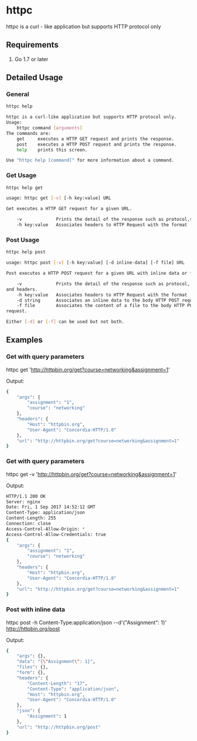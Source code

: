 # httpc
httpc is a curl - like application but supports HTTP protocol only

## Requirements
1. Go 1.7 or later

## Detailed Usage

### General

``` bash
httpc help

httpc is a curl-like application but supports HTTP protocol only.
Usage:
    httpc command [arguments]
The commands are:
    get     executes a HTTP GET request and prints the response.
    post    executes a HTTP POST request and prints the response.
    help    prints this screen.

Use "httpc help [command]" for more information about a command.
```

### Get Usage

``` bash
httpc help get

usage: httpc get [-v] [-h key:value] URL

Get executes a HTTP GET request for a given URL.

    -v             Prints the detail of the response such as protocol,status,and headers.
    -h key:value   Associates headers to HTTP Request with the format 'key:value'.
```

### Post Usage

``` bash
httpc help post

usage: httpc post [-v] [-h key:value] [-d inline-data] [-f file] URL

Post executes a HTTP POST request for a given URL with inline data or from file.

    -v             Prints the detail of the response such as protocol, status, 
and headers.
    -h key:value   Associates headers to HTTP Request with the format 'key:value'.
    -d string      Associates an inline data to the body HTTP POST request.
    -f file        Associates the content of a file to the body HTTP POST 
request.

Either [-d] or [-f] can be used but not both.
```

## Examples

### Get with query parameters

httpc get 'http://httpbin.org/get?course=networking&assignment=1'

Output:
``` bash
{
    "args": {
        "assignment": "1",
        "course": "networking"
    },
    "headers": {
        "Host": "httpbin.org",
        "User-Agent": "Concordia-HTTP/1.0"
    },
    "url": "http://httpbin.org/get?course=networking&assignment=1"
}
```

### Get with query parameters

httpc get -v 'http://httpbin.org/get?course=networking&assignment=1'

Output:
``` bash
HTTP/1.1 200 OK
Server: nginx
Date: Fri, 1 Sep 2017 14:52:12 GMT
Content-Type: application/json
Content-Length: 255
Connection: close
Access-Control-Allow-Origin: *
Access-Control-Allow-Credentials: true
{
    "args": {
        "assignment": "1",
        "course": "networking"
    },
    "headers": {
        "Host": "httpbin.org",
        "User-Agent": "Concordia-HTTP/1.0"
    },
    "url": "http://httpbin.org/get?course=networking&assignment=1"
}
```

### Post with inline data

httpc post -h Content-Type:application/json --d'{"Assignment": 1}' 
http://httpbin.org/post

Output:
``` bash
{
    "args": {},
    "data": "{\"Assignment\": 1}",
    "files": {},
    "form": {},
    "headers": {
        "Content-Length": "17",
        "Content-Type": "application/json",
        "Host": "httpbin.org",
        "User-Agent": "Concordia-HTTP/1.0"
    },
    "json": {
        "Assignment": 1
    },
    "url": "http://httpbin.org/post"
}
```